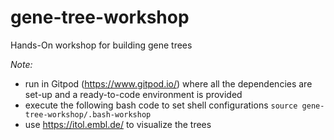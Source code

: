 # gene-tree-workshop
Hands-On workshop for building gene trees

*Note:*
- run in Gitpod (https://www.gitpod.io/) where all the dependencies are set-up and a ready-to-code environment is provided
- execute the following bash code to set shell configurations
```source gene-tree-workshop/.bash-workshop```
- use https://itol.embl.de/ to visualize the trees

